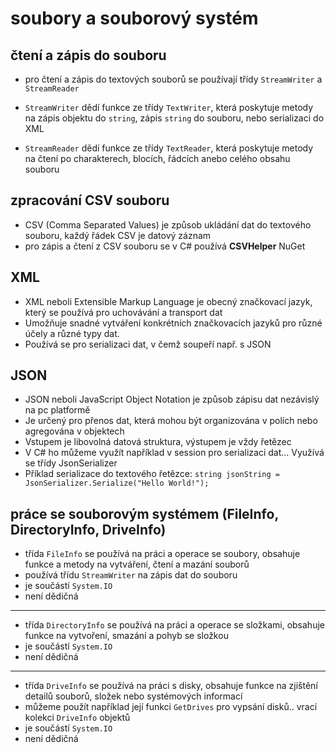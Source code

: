 # soubory a souborový systém
## čtení a zápis do souboru
* pro čtení a zápis do textových souborů se používají třídy ```StreamWriter``` a ```StreamReader```
* ```StreamWriter``` dědí funkce ze třídy ```TextWriter```, která poskytuje metody na zápis objektu do ```string```, zápis ```string``` do souboru, nebo serializaci do XML

* ```StreamReader``` dědí funkce ze třídy ```TextReader```, která poskytuje metody na čtení po charakterech, blocích, řádcích anebo celého obsahu souboru
## zpracování CSV souboru
* CSV (Comma Separated Values) je způsob ukládání dat do textového souboru, každý řádek CSV je datový záznam
* pro zápis a čtení z CSV souboru se v C# používá __CSVHelper__ NuGet
## XML
* XML neboli Extensible Markup Language je obecný značkovací jazyk, který se používá pro uchovávání a transport dat
* Umožňuje snadné vytváření konkrétních značkovacích jazyků pro různé účely a různé typy dat.
* Používá se pro serializaci dat, v čemž soupeří např. s JSON
## JSON
* JSON neboli JavaScript Object Notation je způsob zápisu dat nezávislý na pc platformě
* Je určený pro přenos dat, která mohou být organizována v polích nebo agregována v objektech
* Vstupem je libovolná datová struktura, výstupem je vždy řetězec
* V C# ho můžeme využít například v session pro serializaci dat... Využívá se třídy JsonSerializer
* Příklad serializace do textového řetězce: `string jsonString = JsonSerializer.Serialize("Hello World!");`
## práce se souborovým systémem (FileInfo, DirectoryInfo, DriveInfo)
* třída ```FileInfo``` se používá na práci a operace se soubory, obsahuje funkce a metody na vytváření, čtení a mazání souborů
* používá třídu ```StreamWriter``` na zápis dat do souboru 
* je součástí ```System.IO```
* není dědičná
___
* třída ```DirectoryInfo``` se používá na práci a operace se složkami, obsahuje funkce na vytvoření, smazání a pohyb se složkou
* je součástí ```System.IO```
* není dědičná
___
* třída ```DriveInfo``` se používá na práci s disky, obsahuje funkce na zjištění detailů souborů, složek nebo systémových informací
* můžeme použít například její funkci ```GetDrives``` pro vypsání disků.. vrací kolekci ```DriveInfo``` objektů
* je součástí ```System.IO```
* není dědičná

